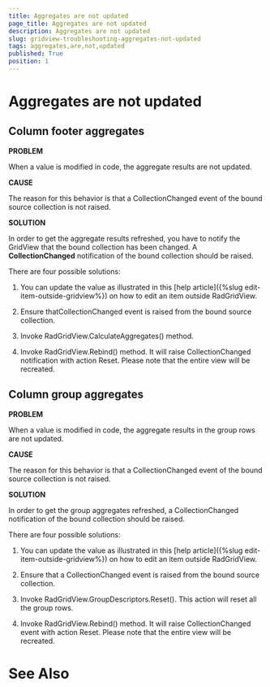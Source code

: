 ```yaml
---
title: Aggregates are not updated
page_title: Aggregates are not updated
description: Aggregates are not updated
slug: gridview-troubleshooting-aggregates-not-updated
tags: aggregates,are,not,updated
published: True
position: 1
---
```


# Aggregates are not updated



## Column footer aggregates

__PROBLEM__

When a value is modified in code, the aggregate results are not updated.



__CAUSE__

The reason for this behavior is that a CollectionChanged event of the bound source collection is not raised. 



__SOLUTION__

In order to get the aggregate results refreshed, you have to notify the GridView that the bound collection has been changed. A __CollectionChanged__ notification of the bound collection should be raised.

There are four possible solutions:
        

1. You can update the value as illustrated in this [help article]({%slug edit-item-outside-gridview%}) on how to edit an item outside RadGridView.
          

1. Ensure thatCollectionChanged event is raised from the bound source collection.

1. Invoke RadGridView.CalculateAggregates() method.

1. Invoke RadGridView.Rebind() method. It will raise CollectionChanged notification with action Reset. Please note that the entire view will be recreated.

## Column group aggregates

__PROBLEM__

When a value is modified in code, the aggregate results in the group rows are not updated.



__CAUSE__

The reason for this behavior is that a CollectionChanged event of the bound source collection is not raised. 



__SOLUTION__

In order to get the group aggregates refreshed, a CollectionChanged notification of the bound collection should be raised. 
        

There are four possible solutions:
        



1. You can update the value as illustrated in this [help article]({%slug edit-item-outside-gridview%}) on how to edit an item outside RadGridView.
            

1. Ensure that a CollectionChanged event is raised from the bound source collection.

1. Invoke RadGridView.GroupDescriptors.Reset(). This action will reset all the group rows.

1. Invoke RadGridView.Rebind() method. It will raise CollectionChanged event with action Reset. Please note that the entire view will be recreated. 

# See Also
